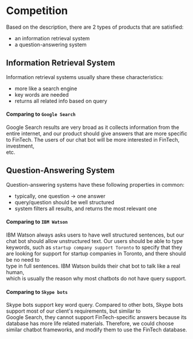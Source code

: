 # Competition

Based on the description, there are 2 types of products that are satisfied:

* an information retrieval system
* a question-answering system

## Information Retrieval System

Information retrieval systems usually share these characteristics:

* more like a search engine
* key words are needed
* returns all related info based on query

#### Comparing to `Google Search`

Google Search results are very broad as it collects information from the entire internet, and our product should give 
answers that are more specific to FinTech. The users of our chat bot will be more interested in FinTech, investment,  
etc.

## Question-Answering System

Question-answering systems have these following properties in common:

* typically, one question -> one answer
* query/question should be well structured
* system filters all results, and returns the most relevant one

#### Comparing to `IBM Watson`

IBM Watson always asks users to have well structured sentences, but our chat bot should allow unstructured text.
Our users should be able to type keywords, such as `startup company support Toronto` to specify that they  
are looking for support for startup companies in Toronto, and there should be no need to  
type in full sentences.
IBM Watson builds their chat bot to talk like a real human,  
which is usually the reason why most chatbots do not have query support.

#### Comparing to `Skype bots`

Skype bots support key word query.
Compared to other bots, Skype bots support most of our client's requirements, but similar to  
Google Search, they cannot support FinTech-specific answers because its database has 
more life related materials.
Therefore, we could choose similar chatbot frameworks, and modify them to use the FinTech database. 

